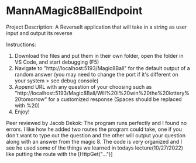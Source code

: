 # MannAMagic8BallEndpoint

Project Description:
A ReverseIt application that will take in a string as user input and output its reverse

Instructions:
1. Download the files and put them in their own folder, open the folder in VS Code, and start debugging (F5)
2. Navigate to "http://localhost:5193/Magic8Ball" for the default output of a random answer (you may need to change the port if it's different on your system > see debug console)
3. Append URL with any question of your choosing such as "http://localhost:5193/Magic8Ball/Will%20I%20win%20the%20lottery%20tomorrow" for a customized response (Spaces should be replaced with %20)
4. Enjoy!

Peer reviewed by Jacob Dekok: The program runs perfectly and I found no errors. I like how he added two routes the program could take, one if you don't want to type out the question and the other will output your question along with an answer from the magic 8. The code is very organized and I see he used some of the things we learned in todays lecture(10/27/2022) like putting the route with the [HttpGet("...")]
